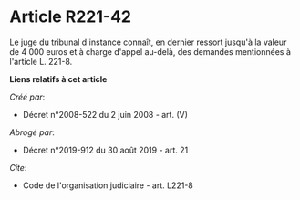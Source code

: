 # Article R221-42

Le juge du tribunal d'instance connaît, en dernier ressort jusqu'à la valeur de 4 000 euros et à charge d'appel au-delà, des
demandes mentionnées à l'article L. 221-8.

**Liens relatifs à cet article**

_Créé par_:

  - Décret n°2008-522 du 2 juin 2008 - art. (V)

_Abrogé par_:

  - Décret n°2019-912 du 30 août 2019 - art. 21

_Cite_:

  - Code de l'organisation judiciaire - art. L221-8
